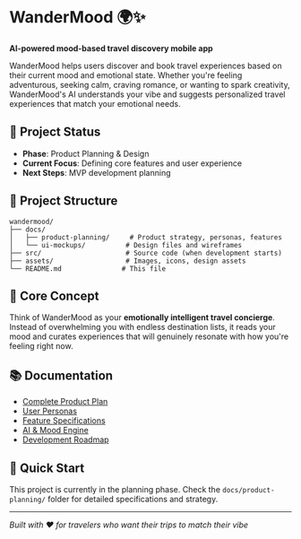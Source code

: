 # WanderMood 🌍✨

**AI-powered mood-based travel discovery mobile app**

WanderMood helps users discover and book travel experiences based on their current mood and emotional state. Whether you're feeling adventurous, seeking calm, craving romance, or wanting to spark creativity, WanderMood's AI understands your vibe and suggests personalized travel experiences that match your emotional needs.

## 🎯 Project Status
- **Phase**: Product Planning & Design
- **Current Focus**: Defining core features and user experience
- **Next Steps**: MVP development planning

## 📁 Project Structure

```
wandermood/
├── docs/
│   ├── product-planning/     # Product strategy, personas, features
│   └── ui-mockups/          # Design files and wireframes
├── src/                     # Source code (when development starts)
├── assets/                  # Images, icons, design assets
└── README.md               # This file
```

## 🧠 Core Concept

Think of WanderMood as your **emotionally intelligent travel concierge**. Instead of overwhelming you with endless destination lists, it reads your mood and curates experiences that will genuinely resonate with how you're feeling right now.

## 📚 Documentation

- [Complete Product Plan](docs/product-planning/product-plan.md)
- [User Personas](docs/product-planning/user-personas.md)
- [Feature Specifications](docs/product-planning/features.md)
- [AI & Mood Engine](docs/product-planning/ai-mood-engine.md)
- [Development Roadmap](docs/product-planning/roadmap.md)

## 🚀 Quick Start

This project is currently in the planning phase. Check the `docs/product-planning/` folder for detailed specifications and strategy.

---

*Built with ❤️ for travelers who want their trips to match their vibe*